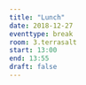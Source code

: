 ```yaml
---
title: "Lunch"
date: 2018-12-27
eventtype: break
room: 3.terrasalt
start: 13:00
end: 13:55
draft: false
---
```

